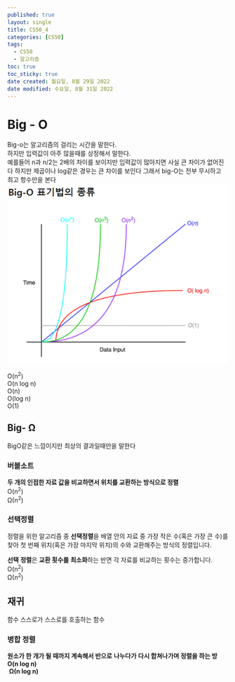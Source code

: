 ```yaml
---
published: true
layout: single
title: CS50_4
categories: [CS50]
tags:
  - CS50
  - 알고리즘
toc: true
toc_sticky: true
date created: 월요일, 8월 29일 2022
date modified: 수요일, 8월 31일 2022
---
```


# Big - O
Big-o는 알고리즘의 걸리는 시간을 말한다.  
하지만 입력값이 아주 많을때를 상정해서 말한다.  
예를들어 n과 n/2는 2배의 차이를 보이지만 입력값이 많아지면 사실 큰 차이가 없어진다 하지만 제곱이나 log같은 경우는 큰 차이를 보인다 그래서 big-O는 전부 무시하고 최고 항수만을 본다  
![](https://raw.githubusercontent.com/Cloudblack/Forpicture/image//img/20220829145840.png)

O(n<sup>2</sup>)  
O(n log n)  
O(n)  
O(log n)  
O(1)

## Big- Ω
BigO같은 느낌이지만 최상의 결과일때만을 말한다

### 버블소트
**두 개의 인접한 자료 값을 비교하면서 위치를 교환하는 방식으로 정렬**  
O(n<sup>2</sup>)  
Ω(n<sup>2</sup>)

### 선택정렬
정렬을 위한 알고리즘 중 **선택정렬**을 배열 안의 자료 중 가장 작은 수(혹은 가장 큰 수)를 찾아 첫 번째 위치(혹은 가장 마지막 위치)의 수와 교환해주는 방식의 정렬입니다.

**선택** **정렬**은 **교환 횟수를** **최소화**하는 반면 각 자료를 비교하는 횟수는 증가합니다.  
O(n<sup>2</sup>)  
Ω(n<sup>2</sup>)

## 재귀
함수 스스로가 스스로를 호출하는 함수

### 병합 정렬
**원소가 한 개가 될 때까지 계속해서 반으로** **나누다가** **다시 합쳐나가며 정렬을 하는 방**  
**O(n log n)**  
 **Ω(n log n)**
